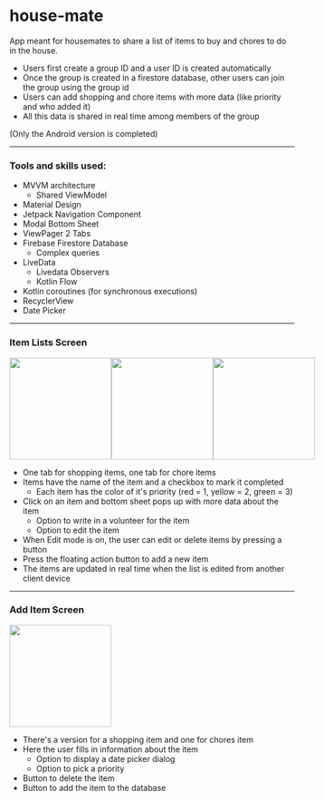 # house-mate

App meant for housemates to share a list of items to buy and chores to do in the house.

- Users first create a group ID and a user ID is created automatically
- Once the group is created in a firestore database, other users can join the group using the group id
- Users can add shopping and chore items with more data (like priority and who added it)
- All this data is shared in real time among members of the group

(Only the Android version is completed)

---

### Tools and skills used:

- MVVM architecture
  - Shared ViewModel
- Material Design
- Jetpack Navigation Component
- Modal Bottom Sheet
- ViewPager 2 Tabs
- Firebase Firestore Database
  - Complex queries
- LiveData
  - Livedata Observers
  - Kotlin Flow
- Kotlin coroutines (for synchronous executions)
- RecyclerView
- Date Picker

---

### Item Lists Screen

<p align="left" style="display:flex">
  <img align="center" width=180 src="https://user-images.githubusercontent.com/79296181/189297482-6a518c9f-1dbd-4ee7-bbf0-0159ad3a1f1d.gif" />
  <img align="center" width=180 src="https://user-images.githubusercontent.com/79296181/189297487-f454fa5a-63b0-46c1-b7fa-4deadfa180ac.gif" />
  <img align="center" width=180 src="https://user-images.githubusercontent.com/79296181/189297379-eb1da789-8d7c-4d07-b2dd-2989f46c2b37.jpg" />
</p>

- One tab for shopping items, one tab for chore items
- Items have the name of the item and a checkbox to mark it completed
  - Each item has the color of it's priority (red = 1, yellow = 2, green = 3)
- Click on an item and bottom sheet pops up with more data about the item
  - Option to write in a volunteer for the item
  - Option to edit the item
- When Edit mode is on, the user can edit or delete items by pressing a button
- Press the floating action button to add a new item
- The items are updated in real time when the list is edited from another client device

---

### Add Item Screen

<img align="center" width=180 src="https://user-images.githubusercontent.com/79296181/189297433-98994e06-5426-4410-aec1-5b13803b1b68.gif" />

- There's a version for a shopping item and one for chores item
- Here the user fills in information about the item
  - Option to display a date picker dialog
  - Option to pick a priority
- Button to delete the item
- Button to add the item to the database
